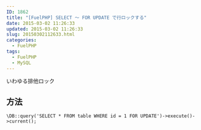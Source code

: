 ```yaml
---
ID: 1862
title: "[FuelPHP] SELECT ～ FOR UPDATE で行ロックする"
date: 2015-03-02 11:26:33
updated: 2015-03-02 11:26:33
slug: 20150302112633.html
categories:
  - FuelPHP
tags:
  - FuelPHP
  - MySQL
---
```


いわゆる排他ロック

<!--more-->
<h2>方法</h2>
<pre class="php"><code>\DB::query('SELECT * FROM table WHERE id = 1 FOR UPDATE')-&gt;execute()-&gt;current();</code></pre>
